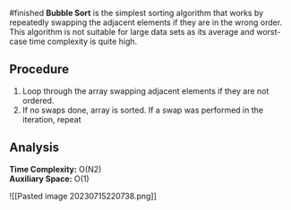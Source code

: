 #finished
**Bubble Sort** is the simplest sorting algorithm that works by repeatedly swapping the adjacent elements if they are in the wrong order. This algorithm is not suitable for large data sets as its average and worst-case time complexity is quite high.

## Procedure
1. Loop through the array swapping adjacent elements if they are not ordered.
2. If no swaps done, array is sorted. If a swap was performed in the iteration, repeat

## Analysis
**Time Complexity:** O(N2)  
**Auxiliary Space:** O(1)

![[Pasted image 20230715220738.png]]